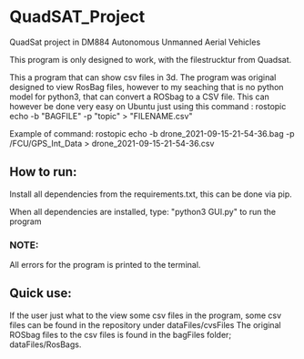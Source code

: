 # QuadSAT_Project
QuadSat project in DM884 Autonomous Unmanned Aerial Vehicles

This program is only designed to work, with the filestrucktur from Quadsat.

This a program that can show csv files in 3d.
The program was original designed to view RosBag files, however to my seaching that is no python model for python3, that can convert a ROSbag to a CSV file.
This can however be done very easy on Ubuntu just using this command : rostopic echo -b "BAGFILE" -p "topic" > "FILENAME.csv"

Example of command:
rostopic echo -b drone_2021-09-15-21-54-36.bag -p /FCU/GPS_Int_Data > drone_2021-09-15-21-54-36.csv


## How to run:

Install all dependencies from the requirements.txt, this can be done via pip.

When all dependencies are installed, type: "python3 GUI.py" to run the program

### NOTE: 
All errors for the program is printed to the terminal.

## Quick use:

If the user just what to the view some csv files in the program, some csv files can be found in the repository under dataFiles/cvsFiles
The original ROSbag files to the csv files is found in the bagFiles folder; dataFiles/RosBags.